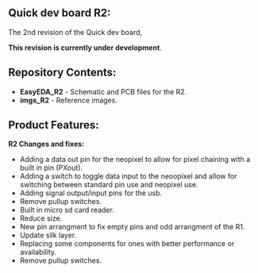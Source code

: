 Quick dev board R2:
-------------------
The 2nd revision of the Quick dev board,

 **This revision is currently under development**.

Repository Contents:
-------------------
* **EasyEDA_R2** - Schematic and PCB files for the R2.
* **imgs_R2** - Reference images.

Product Features:
----------------
**R2 Changes and fixes:**
 - Adding a data out pin for the neopixel to allow for pixel chaining with a built in pin (PXout).
 - Adding a switch to toggle data input to the neoopixel and allow for switching between standard pin use and neopixel use.
 - Adding signal output/input pins for the usb.
 - Remove pullup switches.
 - Built in micro sd card reader.
 - Reduce size.
 - New pin arrangment to fix empty pins and odd arrangment of the R1.
 - Update silk layer.
 - Replacing some components for ones with better performance or availability.
 - Remove pullup switches.
